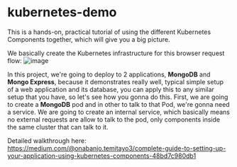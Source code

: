 # kubernetes-demo

This is a hands-on, practical tutorial of using the different Kubernetes Components together, which will give you a big picture.

We basically create the Kubernetes infrastructure for this browser request flow:
![image](https://github.com/user-attachments/assets/85908db7-ba1e-48a8-933a-eb551e84c028)

In this project, we're going to deploy to 2 applications, **MongoDB** and **Mongo Express**, because it demonstrates really well, typical simple setup of a web application and its database, you can apply this to any similar setup that you have, so let's see how you gonna do this.
First, we are going to create a **MongoDB** pod and in other to talk to that Pod, we're gonna need a service. We are going to create an internal service, which basically means no external requests are allow to talk to the pod, only components inside the same cluster that can talk to it.

Detailed walkthrough here: https://medium.com/@onabanjo.temitayo3/complete-guide-to-setting-up-your-application-using-kubernetes-components-48bd7c980db1

